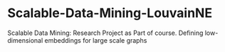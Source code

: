 # Scalable-Data-Mining-LouvainNE
Scalable Data Mining: Research Project as Part of course. Defining low-dimensional embeddings for large scale graphs
